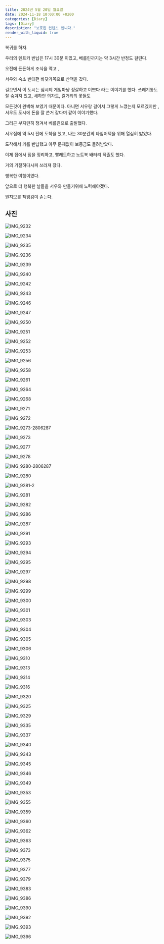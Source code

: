 ```yaml
---
title: 2024년 5월 20일 월요일
date: 2024-11-18 10:00:00 +0200
categories: [Diary]
tags: [Diary]
description: "보호된 컨텐츠 입니다."
render_with_liquid: true
---
```



복귀를 하자.



우리의 렌트카 반납은 17시 30분 이였고, 베를린까지는 약 3시간 반정도 걸린다.



오전에 든든하게 조식을 먹고 ,

서우와 숙소 반대편 바닷가쪽으로 산책을 갔다. 



걸으면서 이 도시는 심시티 게임마냥 정갈하고 이쁘다 라는 이야기를 했다. 쓰레기통도 잘 숨겨져 있고, 새하얀 의자도, 길거리의 꽃들도 

모든것이 완벽해 보였기 때문이다. 아니면 서우랑 걸어서 그렇게 느꼈는지 모르겠지만 , 서우도 도시에 돈을 잘 쓴거 같다며 같이 이야기했다.



그리곤 부지런히 챙겨서 베를린으로 출발했다.



서우집에 약 5시 전에 도착을 했고, 나는 30분간의 타임어택을 위해 열심히 밟았다.



도착해서 키를 반납했고 아무 문제없이 보증금도 돌려받았다.



이제 집에서 짐을 정리하고, 빨래도하고 노트북 배터리 적출도 했다.



거의 기절하다시피 쓰러져 잤다.



행복한 여행이였다.



앞으로 더 행복한 날들을 서우와 만들기위해 노력해야겠다.

뭔지모를 책임감이 솓는다. 



## 사진



![IMG_9232](/assets/images/IMG_9232.jpg)

![IMG_9234](/assets/images/IMG_9234.jpg)

![IMG_9235](/assets/images/IMG_9235.jpg)

![IMG_9236](/assets/images/IMG_9236.jpg)

![IMG_9239](/assets/images/IMG_9239.jpg)

![IMG_9240](/assets/images/IMG_9240.jpg)

![IMG_9242](/assets/images/IMG_9242.jpg)

![IMG_9243](/assets/images/IMG_9243.jpg)

![IMG_9246](/assets/images/IMG_9246.jpg)

![IMG_9247](/assets/images/IMG_9247.jpg)

![IMG_9250](/assets/images/IMG_9250.jpg)

![IMG_9251](/assets/images/IMG_9251.jpg)

![IMG_9252](/assets/images/IMG_9252.jpg)

![IMG_9253](/assets/images/IMG_9253.jpg)

![IMG_9256](/assets/images/IMG_9256.jpg)

![IMG_9258](/assets/images/IMG_9258.jpg)

![IMG_9261](/assets/images/IMG_9261.jpg)

![IMG_9264](/assets/images/IMG_9264.jpg)

![IMG_9268](/assets/images/IMG_9268.jpg)

![IMG_9271](/assets/images/IMG_9271.jpg)

![IMG_9272](/assets/images/IMG_9272.jpg)

![IMG_9273-2806287](/assets/images/IMG_9273-2806287.jpg)

![IMG_9273](/assets/images/IMG_9273.jpg)

![IMG_9277](/assets/images/IMG_9277.jpg)

![IMG_9278](/assets/images/IMG_9278.jpg)

![IMG_9280-2806287](/assets/images/IMG_9280-2806287.jpg)

![IMG_9280](/assets/images/IMG_9280.jpg)

![IMG_9281-2](/assets/images/IMG_9281-2.jpg)

![IMG_9281](/assets/images/IMG_9281.jpg)

![IMG_9282](/assets/images/IMG_9282.jpg)

![IMG_9286](/assets/images/IMG_9286.jpg)

![IMG_9287](/assets/images/IMG_9287.jpg)

![IMG_9291](/assets/images/IMG_9291.jpg)

![IMG_9293](/assets/images/IMG_9293.jpg)

![IMG_9294](/assets/images/IMG_9294.jpg)

![IMG_9295](/assets/images/IMG_9295.jpg)

![IMG_9297](/assets/images/IMG_9297.jpg)

![IMG_9298](/assets/images/IMG_9298.jpg)

![IMG_9299](/assets/images/IMG_9299.jpg)

![IMG_9300](/assets/images/IMG_9300.jpg)

![IMG_9301](/assets/images/IMG_9301.jpg)

![IMG_9303](/assets/images/IMG_9303.jpg)

![IMG_9304](/assets/images/IMG_9304.jpg)

![IMG_9305](/assets/images/IMG_9305.jpg)

![IMG_9306](/assets/images/IMG_9306.jpg)

![IMG_9310](/assets/images/IMG_9310.jpg)

![IMG_9313](/assets/images/IMG_9313.jpg)

![IMG_9314](/assets/images/IMG_9314.jpg)

![IMG_9316](/assets/images/IMG_9316.jpg)

![IMG_9320](/assets/images/IMG_9320.jpg)

![IMG_9325](/assets/images/IMG_9325.jpg)

![IMG_9329](/assets/images/IMG_9329.jpg)

![IMG_9335](/assets/images/IMG_9335.jpg)

![IMG_9337](/assets/images/IMG_9337.jpg)

![IMG_9340](/assets/images/IMG_9340.jpg)

![IMG_9343](/assets/images/IMG_9343.jpg)

![IMG_9345](/assets/images/IMG_9345.jpg)

![IMG_9346](/assets/images/IMG_9346.jpg)

![IMG_9349](/assets/images/IMG_9349.jpg)

![IMG_9353](/assets/images/IMG_9353.jpg)

![IMG_9355](/assets/images/IMG_9355.jpg)

![IMG_9359](/assets/images/IMG_9359.jpg)

![IMG_9360](/assets/images/IMG_9360.jpg)

![IMG_9362](/assets/images/IMG_9362.jpg)

![IMG_9363](/assets/images/IMG_9363.jpg)

![IMG_9373](/assets/images/IMG_9373.jpg)

![IMG_9375](/assets/images/IMG_9375.jpg)

![IMG_9377](/assets/images/IMG_9377.jpg)

![IMG_9379](/assets/images/IMG_9379.jpg)

![IMG_9383](/assets/images/IMG_9383.jpg)

![IMG_9386](/assets/images/IMG_9386.jpg)

![IMG_9390](/assets/images/IMG_9390.jpg)

![IMG_9392](/assets/images/IMG_9392.jpg)

![IMG_9393](/assets/images/IMG_9393.jpg)

![IMG_9396](/assets/images/IMG_9396.jpg)

